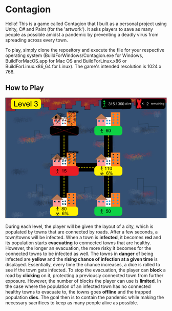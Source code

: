 # Contagion
Hello! This is a game called Contagion that I built as a personal project using Unity, C# and Paint (for the 'artwork').
It asks players to save as many people as possible amidst a pandemic by preventing a deadly virus from spreading
across every town.

To play, simply clone the repository and execute the file for your respective operating system (BuildForWindows/Contagion.exe for Windows, BuildForMacOS.app for Mac OS and BuildForLinux.x86 or BuildForLinux.x86_64 for Linux). The game's intended resolution is 1024 x 768.

## How to Play
![Demo](/demo.PNG)

During each level, the player will be given the layout of a city, which is populated by towns that are connected by roads.
After a few seconds, a town/towns will be infected. When a town is **infected**, it becomes **red** and its population starts **evacuating** to connected towns that are healthy. However, the longer an evacuation, the more risky it becomes for the connected towns to be infected as well. The towns in **danger** of being infected are **yellow** and the **rising chance of infection at a given time** is displayed. Essentially, every time the chance increases, a dice is rolled to see if the town gets infected. To stop the evacuation, the player can **block** a road by **clicking** on it, protecting a previously connected town from further exposure. However, the number of blocks the player can use is **limited**. In the case where the population of an infected town has no connected healthy towns to evacuate to, the towns goes **offline** and the trapped population **dies**. The goal then is to contain the pandemic while making the necessary sacrifices to keep as many people alive as possible.

